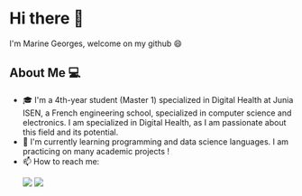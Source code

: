  

<!--
**marinegrgs/marinegrgs** is a ✨ _special_ ✨ repository because its `README.md` (this file) appears on your GitHub profile.

Here are some ideas to get you started:

- 🔭 I’m currently working on ...
- 🌱 I’m currently learning ...
- 👯 I’m looking to collaborate on ...
- 🤔 I’m looking for help with ...
- 💬 Ask me about ...
- 📫 How to reach me: ...
- 😄 Pronouns: ...
- ⚡ Fun fact: ...
-->

# Hi there 👋
I'm Marine Georges, welcome on my github 😄

## About Me :computer:

  - 🎓 I'm a 4th-year student (Master 1) specialized in Digital Health at Junia ISEN, a French engineering school, specialized in computer science and electronics. I am specialized in Digital Health, as I am passionate about this field and its potential.
  - 🌱 I'm currently learning programming and data science languages. I am practicing on many academic projects ! 
  - 📫 How to reach me: <br>
            <p>
            <a href="https://www.linkedin.com/in/marine-georges/"><img src="https://img.shields.io/badge/-Marine_Georges-blue?logo=linkedin&style=flat-square"></a>
            <a href="mailto:marine.georges01@gmail.com"><img src="https://img.shields.io/badge/-marine.georges01@gmail.com-white?logo=gmail&style=flat-square"/></a>
            </p>
           
        
